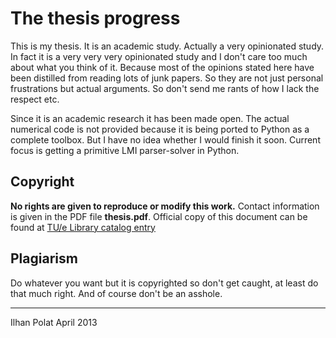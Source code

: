 # The thesis progress

This is my thesis. It is an academic study. Actually a very opinionated study.
In fact it is a very very very opinionated study and I don't care too much 
about what you think of it. Because most of the opinions stated here have been 
distilled from reading lots of junk papers. So they are not just personal frustrations 
but actual arguments. So don't send me rants of how I lack the respect etc. 

Since it is an academic research it has been made open. The actual numerical code 
is not provided because it is being ported to Python as a complete toolbox. But I have 
no idea whether I would finish it soon. Current focus is getting a primitive LMI parser-solver
in Python.

## Copyright

**No rights are given to reproduce or modify this work.** Contact information is given in the
PDF file **thesis.pdf**. Official copy of this document can be found at
[TU/e Library catalog entry](http://library.tue.nl/catalog/LinkToVubis.csp?Language=eng&DataBib=6:766123)

## Plagiarism

Do whatever you want but it is copyrighted so don't get caught, at least do that much right.
And of course don't be an asshole.


-----
 
Ilhan Polat
April 2013